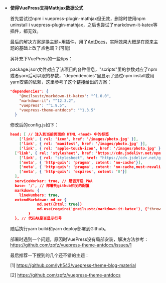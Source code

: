 - **使得VuePress支持Mathjax数据公式**

  首先尝试过npm i  vuepress-plugin-mathjax但无效，删除时使用npm uninstall i  vuepress-plugin-mathjax，之后也尝试了markdown-it-katex等插件，都无效。

  最后的解决方案是换主题+用插件，用了[AntDocs](https://antdocs.pages.dev/)，实际效果大概是在原来主题的基础上改了点色调？(可能)

  另补充下VuePress的一些tips：

  package.json文件对应了该项目的各种信息，"scripts"里的参数对应了npm或者yarn后可以跟的参数，"dependencies"里显示了通过npm install或用yarn安装的依赖，这里参考了这个[链接](https://blog.chgtaxihe.top/pages/4f9f4f/#%E6%B8%B2%E6%9F%93%E6%95%B0%E5%AD%A6%E5%85%AC%E5%BC%8F)给出的方案：

  ```json
  "dependencies": {
      "@neilsustc/markdown-it-katex": "^1.0.0",
      "markdown-it": "^12.3.2",
      "vuepress": "^1.9.5",
      "vuepress-theme-antdocs": "^1.3.5"
    }
  ```

  修改后的config.js如下：

  ```json
  head: [ // 注入到当前页面的 HTML <head> 中的标签
      ['link', { rel: 'icon', href: '/images/photo.jpg' }],
      ['link', { rel: 'manifest', href: '/images/photo.jpg' }],
      ['link', { rel: 'apple-touch-icon', href: '/images/photo.jpg' }],
  	['link', { rel: 'stylesheet', href: 'https://cdn.jsdelivr.net/npm/katex@0.10.0-alpha/dist/katex.min.css'}],
      ['link', { rel: "stylesheet", href: "https://cdn.jsdelivr.net/github-markdown-css/2.2.1/github-markdown.css"}],
      ['meta', { 'http-quiv': 'pragma', cotent: 'no-cache'}],
      ['meta', { 'http-quiv': 'pragma', cotent: 'no-cache,must-revalidate'}],
      ['meta', { 'http-quiv': 'expires', cotent: '0'}]
    ],
    serviceWorker: true, // 是否开启 PWA
    base: '/', // 部署到github相关的配置
    markdown: {
      lineNumbers: true,
  	extendMarkdown: md => {
              md.set({html: true})
              md.use(require('@neilsustc/markdown-it-katex'), {"throwOnError" : false, "errorColor" : " #cc0000"})
          }
    }, // 代码块是否显示行号
  ```

  随后执行yarn build和yarn deploy部署到Github。

  部署时遇到一个问题，原因时VuePress没有局部安装，解决方法参考：https://github.com/zpfz/vuepress-theme-antdocs/issues/1

  最后推荐一下搜到的几个还不错的主题：

  [1] https://github.com/lyh543/vuepress-theme-blog-material

  [2] https://github.com/zpfz/vuepress-theme-antdocs

  

